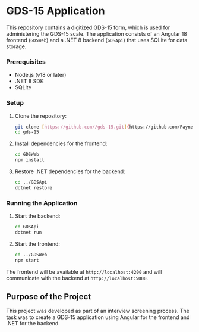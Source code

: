 # GDS-15 Application

This repository contains a digitized GDS-15 form, which is used for administering the GDS-15 scale. The application consists of an Angular 18 frontend (`GDSWeb`) and a .NET 8 backend (`GDSApi`) that uses SQLite for data storage.

### Prerequisites

- Node.js (v18 or later)
- .NET 8 SDK
- SQLite

### Setup

1. Clone the repository:
    ```sh
    git clone [https://github.com//gds-15.git](https://github.com/Paynecoder/GDS)
    cd gds-15
    ```

2. Install dependencies for the frontend:
    ```sh
    cd GDSWeb
    npm install
    ```

3. Restore .NET dependencies for the backend:
    ```sh
    cd ../GDSApi
    dotnet restore
    ```

### Running the Application

1. Start the backend:
    ```sh
    cd GDSApi
    dotnet run
    ```

2. Start the frontend:
    ```sh
    cd ../GDSWeb
    npm start
    ```

The frontend will be available at `http://localhost:4200` and will communicate with the backend at `http://localhost:5000`.

## Purpose of the Project

This project was developed as part of an interview screening process. The task was to create a GDS-15 application using Angular for the frontend and .NET for the backend.

